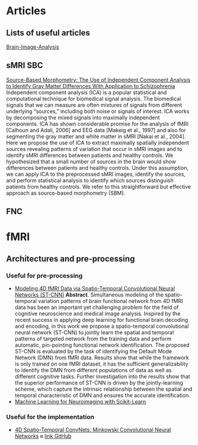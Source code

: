 # Articles
## Lists of useful articles
[Brain-Image-Analysis](https://github.com/largeapp/Brain-Image-Analysis#sMRI-and-other-data)

## sMRI SBC
[Source-Based Morphometry: The Use of Independent Component Analysis to Identify Gray Matter Differences With Application to Schizophrenia](https://www.ncbi.nlm.nih.gov/pmc/articles/PMC2751641/) 
Independent component analysis (ICA) is a popular statistical and computational technique for biomedical signal analysis. The biomedical signals that we can measure are often mixtures of signals from different underlying “sources,” including both noise or signals of interest. ICA works by decomposing the mixed signals into maximally independent components. ICA has shown considerable promise for the analysis of fMRI [Calhoun and Adali, 2006] and EEG data [Makeig et al., 1997] and also for segmenting the gray matter and white matter in sMRI [Nakai et al., 2004]. Here we propose the use of ICA to extract maximally spatially independent sources revealing patterns of variation that occur in sMRI images and to identify sMRI differences between patients and healthy controls. We hypothesized that a small number of sources in the brain would show differences between patients and healthy controls. Under this assumption, we can apply ICA to the preprocessed sMRI images, identify the sources, and perform statistical analysis to identify which sources distinguish patients from healthy controls. We refer to this straightforward but effective approach as source-based morphometry 
(SBM).  

## FNC 

# fMRI


## Architectures and pre-processing
### Useful for pre-processing
- [Modeling 4D fMRI Data via Spatio-Temporal Convolutional Neural Networks (ST-CNN)](https://arxiv.org/pdf/1805.12564.pdf)
**Abstract**. Simultaneous modeling of the spatio-temporal variation patterns of brain functional network from 4D fMRI data has been an important yet challenging problem for the field of cognitive neuroscience
and medical image analysis. Inspired by the recent success in applying
deep learning for functional brain decoding and encoding, in this work
we propose a spatio-temporal convolutional neural network (ST-CNN)
to jointly learn the spatial and temporal patterns of targeted network
from the training data and perform automatic, pin-pointing functional
network identification. The proposed ST-CNN is evaluated by the task
of identifying the Default Mode Network (DMN) from fMRI data. Results show that while the framework is only trained on one fMRI dataset,
it has the sufficient generalizability to identify the DMN from different
populations of data as well as different cognitive tasks. Further investigation into the results show that the superior performance of ST-CNN
is driven by the jointly-learning scheme, which capture the intrinsic relationship between the spatial and temporal characteristic of DMN and
ensures the accurate identification.
- [Machine Learning for Neuroimaging with Scikit-Learn](https://arxiv.org/pdf/1412.3919.pdf)

### Useful for the implementation
- [4D Spatio-Temporal ConvNets: Minkowski Convolutional Neural Networks](http://openaccess.thecvf.com/content_CVPR_2019/papers/Choy_4D_Spatio-Temporal_ConvNets_Minkowski_Convolutional_Neural_Networks_CVPR_2019_paper.pdf) e [link GitHub](https://github.com/StanfordVL/MinkowskiEngine)




